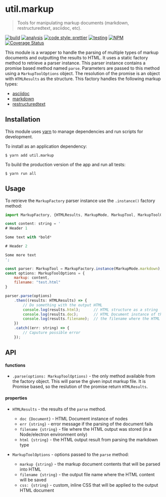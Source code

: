 # util.markup

> Tools for manipulating markup documents (markdown, restructuredtext, asciidoc, etc).

[![build](https://circleci.com/gh/jmquigley/util.markup/tree/master.svg?style=shield)](https://circleci.com/gh/jmquigley/util.markup/tree/master)
[![analysis](https://img.shields.io/badge/analysis-tslint-9cf.svg)](https://palantir.github.io/tslint/)
[![code style: prettier](https://img.shields.io/badge/code_style-prettier-ff69b4.svg?style=flat-square)](https://github.com/prettier/prettier)
[![testing](https://img.shields.io/badge/testing-jest-blue.svg)](https://facebook.github.io/jest/)
[![NPM](https://img.shields.io/npm/v/util.markup.svg)](https://www.npmjs.com/package/util.markup)
[![Coverage Status](https://coveralls.io/repos/github/jmquigley/util.markup/badge.svg?branch=master)](https://coveralls.io/github/jmquigley/util.markup?branch=master)

This module is a wrapper to handle the parsing of multiple types of markup documents and outputting the results to HTML.  It uses a static factory method to retrieve a parser instance.  This parser instance contains a promise based method named `parse`.  Parameters are passed to this method using a `MarkupToolOptions` object.  The resolution of the promise is an object with `HTMLResults` as the structure.  This factory handles the following markup types:

- [asciidoc](https://www.npmjs.com/package/asciidoctor)
- [markdown](https://www.npmjs.com/package/remarkable)
- [restructuredtext](https://www.npmjs.com/package/restructured)


## Installation

This module uses [yarn](https://yarnpkg.com/en/) to manage dependencies and run scripts for development.

To install as an application dependency:
```
$ yarn add util.markup
```

To build the production version of the app and run all tests:
```
$ yarn run all
```


## Usage

To retrieve the `MarkupFactory` parser instance use the `.instance()` factory method:

```javascript
import MarkupFactory, {HTMLResults, MarkupMode, MarkupTool, MarkupToolOptions} from "util.markup";

const content: string = '
# Header 1

Some text with *bold*

# Header 2

Some more text
';

const parser: MarkupTool = MarkupFactory.instance(MarkupMode.markdown);
const options: MarkupToolOptions = {
    markup: content,
    filename: "test.html"
}

parser.parse(options)
    .then((results: HTMLResults) => {
        // Do something with the output HTML
        console.log(results.html);      // HTML structure as a string
        console.log(results.doc);       // HTML Document instance of the html
        console.log(results.filename);  // the filename where the HTML will be saved
    })
    .catch((err: string) => {
        // Caputure possible error
    });
```


## API

#### functions

- `.parse(options: MarkupToolOptions)` - the only method available from the factory object.  This will parse the given input markup file.  It is Promise based, so the reslution of the promise return `HTMLResults`.

#### properties

- `HTMLResults` - the results of the `parse` method.
  - `doc {Document}` - HTML Document instance of nodes
  - `err {string}` - error message if the parsing of the document fails
  - `filename {string}` - file where the HTML output was stored (in a Node/electron environment only)
  - `html {string}` - the HTML output result from parsing the markdown type

- `MarkupToolOptions` - options passed to the `parse` method:
  - `markup {string}` - the markup document contents that will be parsed into HTML
  - `filename {string}` - the output file name where the HTML content will be saved
  - `css: {string}` - custom, inline CSS that will be applied to the output HTML document
